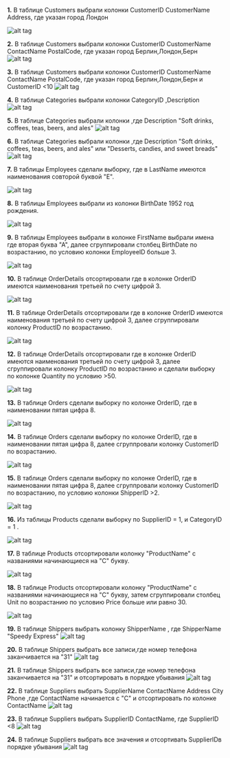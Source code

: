**1.** В таблице Customers выбрали колонки CustomerID CustomerName Address, где указан город Лондон

 ![alt tag](https://github.com/MariaMerculova/School21/blob/main/materials/Customers1.png?raw=true)

**2.** В таблице Customers выбрали колонки CustomerID CustomerName ContactName PostalCode, где указан город Берлин,Лондон,Берн
 ![alt tag](https://github.com/MariaMerculova/School21/blob/main/materials/Customers2.png?raw=true)

**3.**  В таблице Customers выбрали колонки CustomerID CustomerName ContactName PostalCode, где указан город Берлин,Лондон,Берн и CustomerID <10
 ![alt tag](https://github.com/MariaMerculova/School21/blob/main/materials/Customers3.png?raw=true)

**4.** В таблице Categories выбрали колонки CategoryID ,Description
 ![alt tag](https://github.com/MariaMerculova/School21/blob/main/materials/Categories1.png?raw=true)
 
**5.** В таблице Categories выбрали колонки ,где Description "Soft drinks, coffees, teas, beers, and ales"
 ![alt tag](https://github.com/MariaMerculova/School21/blob/main/materials/Categories2.png?raw=true)

**6.** В таблице Categories выбрали колонки  ,где Description "Soft drinks, coffees, teas, beers, and ales" или "Desserts, candies, and sweet breads"
 ![alt tag](https://github.com/MariaMerculova/School21/blob/main/materials/Categories3.png?raw=true)

**7.** В таблицы Employees сделали выборку, где в LastName имеются наименования совторой буквой "Е".

 ![alt tag](https://github.com/MariaMerculova/School21/blob/main/materials/Employees1.PNG?raw=true)

**8.** В таблицы Employees выбрали из колонки BirthDate 1952 год рождения.

 ![alt tag](https://github.com/MariaMerculova/School21/blob/main/materials/Employees2.PNG?raw=true)

**9.** В таблицы Employees выбрали в колонке FirstName  выбрали  имена где вторая буква "А", далее сгруппировали столбец BirthDate по возрастанию, по условию колонки EmployeeID больше 3. 

 ![alt tag](https://github.com/MariaMerculova/School21/blob/main/materials/Employees3.PNG?raw=true)

**10.** В таблице OrderDetails отсортировали где в колонке OrderID имеются наименования третьей по счету цифрой 3.

 ![alt tag](https://github.com/MariaMerculova/School21/blob/main/materials/OrderDetails1.PNG?raw=true)

**11.** В таблице OrderDetails отсортировали где в колонке OrderID имеются наименования третьей по счету цифрой 3, далее сгруппировали колонку ProductID по возрастанию.

 ![alt tag](https://github.com/MariaMerculova/School21/blob/main/materials/OrderDetails2.PNG?raw=true)

**12.** В таблице OrderDetails отсортировали где в колонке OrderID имеются наименования третьей по счету цифрой 3, далее сгруппировали колонку ProductID по возрастанию и сделали выборку по колонке Quantity по условию >50.

 ![alt tag](https://github.com/MariaMerculova/School21/blob/main/materials/OrderDetails3.PNG?raw=true)

**13.** В таблице Orders сделали выборку по колонке OrderID, где в наименовании пятая цифра 8.

 ![alt tag](https://github.com/MariaMerculova/School21/blob/main/materials/Orders1.PNG?raw=true)

**14.** В таблице Orders сделали выборку по колонке OrderID, где в наименовании пятая цифра 8, далее сгруппровали колонку CustomerID по возрастанию.

 ![alt tag](https://github.com/MariaMerculova/School21/blob/main/materials/Orders2.PNG?raw=true)

**15.** В таблице Orders сделали выборку по колонке OrderID, где в наименовании пятая цифра 8, далее сгруппровали колонку CustomerID по возрастанию, по условию колонки ShipperID >2.

 ![alt tag](https://github.com/MariaMerculova/School21/blob/main/materials/Orders3.PNG?raw=true)

**16.** Из таблицы Products сделали выборку по SupplierID = 1, и CategoryID = 1 .

 ![alt tag](https://github.com/MariaMerculova/School21/blob/main/materials/Безымянный.png?raw=true)

**17.** В таблице Products отсортировали колонку "ProductName" с названиями начинающиеся на "С" букву.

 ![alt tag](https://github.com/MariaMerculova/School21/blob/main/materials/c%25.png?raw=true)

**18.** В таблице Products отсортировали колонку "ProductName" с названиями начинающиеся на "С" букву, затем сгруппировали столбец Unit по возрастанию по условию Price больше или равно 30.

 ![alt tag](https://github.com/MariaMerculova/School21/blob/main/materials/4%20оператора%20запроса.png?raw=true)

**19.**  В таблице Shippers выбрать колонку ShipperName , где ShipperName "Speedy Express"
 ![alt tag](https://github.com/MariaMerculova/School21/blob/main/materials/Shippers1.png?raw=true)
 
**20.** В таблице Shippers выбрать все записи,где номер телефона заканчивается на "31"
 ![alt tag](https://github.com/MariaMerculova/School21/blob/main/materials/Shippers2.png?raw=true)

**21.**  В таблице Shippers выбрать все записи,где номер телефона заканчивается на "31" и отсортировать в порядке убывания
 ![alt tag](https://github.com/MariaMerculova/School21/blob/main/materials/Shippers3.png?raw=true)

**22.** В таблице Suppliers выбрать SupplierName ContactName Address City Phone ,где ContactName начинается с "С" и отсортировать по колонке ContactName
 ![alt tag](https://github.com/MariaMerculova/School21/blob/main/materials/Suppliers1.png?raw=true)

**23.** В таблице Suppliers выбрать SupplierID ContactName, где SupplierID <8
 ![alt tag](https://github.com/MariaMerculova/School21/blob/main/materials/Suppliers2.png?raw=true)

**24.** В таблице Suppliers выбрать все значения и отсортивать SupplierIDв порядке убывания
 ![alt tag](https://github.com/MariaMerculova/School21/blob/main/materials/Suppliers3.png?raw=true)
